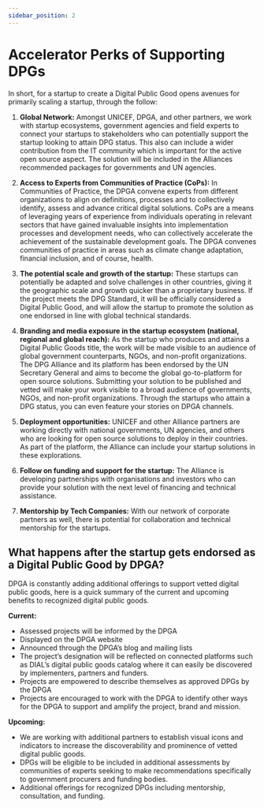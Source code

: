 ```yaml
---
sidebar_position: 2
---
```


# Accelerator Perks of Supporting DPGs

In short, for a startup to create a Digital Public Good opens avenues for primarily scaling a startup, through the follow:

1. **Global Network:** Amongst UNICEF, DPGA, and other partners, we work with startup ecosystems, government agencies and field experts to connect your startups to stakeholders who can potentially support the startup looking to attain DPG status.  This also can include a wider contribution from the IT community which is important for the active open source aspect. The solution will be included in the Alliances recommended packages for governments and UN agencies.  

2. **Access to Experts from Communities of Practice (CoPs):**  In Communities of Practice, the DPGA convene experts from different organizations to align on definitions, processes and to collectively identify, assess and advance critical digital solutions. CoPs are a means of leveraging years of experience from individuals operating in relevant sectors that have gained invaluable insights into implementation processes and development needs, who can collectively accelerate the achievement of the sustainable development goals. The DPGA convenes communities of practice in areas such as climate change adaptation, financial inclusion, and of course, health.

3. **The potential scale and growth of the startup:** These startups can potentially be adapted and solve challenges in other countries, giving it the geographic scale and growth quicker than a proprietary business. If the project meets the DPG Standard, it will be officially considered a Digital Public Good, and will allow the startup to promote the solution as one endorsed in line with global technical standards.  
4. **Branding and media exposure in the startup ecosystem (national, regional and global reach):** As the startup who produces and attains a Digital Public Goods title, the work will be made visible to an audience of global government counterparts, NGOs, and non-profit organizations.   The DPG Alliance and its platform has been endorsed by the UN Secretary General and aims to become the global go-to-platform for open source solutions. Submitting your solution to be published and vetted will make your work visible to a broad audience of governments, NGOs, and non-profit organizations.  Through the startups who attain a DPG status, you can even feature your stories on DPGA channels.
5. **Deployment opportunities:** UNICEF and other Alliance partners are working directly with national governments, UN agencies, and others who are looking for open source solutions to deploy in their countries. As part of the platform, the Alliance can include your startup solutions in these explorations.
6. **Follow on funding and support for the startup:** The Alliance is developing partnerships with organisations and investors who can provide your solution with the next level of financing and technical assistance.
7. **Mentorship by Tech Companies:** With our network of corporate partners as well, there is potential for collaboration and technical mentorship for the startups.

## What happens after the startup gets endorsed as a Digital Public Good by DPGA?
DPGA is constantly adding additional offerings to support vetted digital public goods, here is a quick summary of the current and upcoming benefits to recognized digital public goods.

**Current:**
* Assessed projects will be informed by the DPGA
* Displayed on the DPGA website 
* Announced through the DPGA’s blog and mailing lists
* The project’s designation will be reflected on connected platforms such as DIAL’s digital public goods catalog where it can easily be discovered by implementers, partners and funders. 
* Projects are empowered to describe themselves as approved DPGs by the DPGA 
* Projects are encouraged to work with the DPGA to identify other ways for the DPGA to support and amplify the project, brand and mission. 

**Upcoming:**
* We are working with additional partners to establish visual icons and indicators to increase the discoverability and prominence of vetted digital public goods. 
* DPGs will be eligible to be included in additional assessments by communities of experts seeking to make recommendations specifically to government procurers and funding bodies.
* Additional offerings for recognized DPGs including mentorship, consultation, and funding. 
